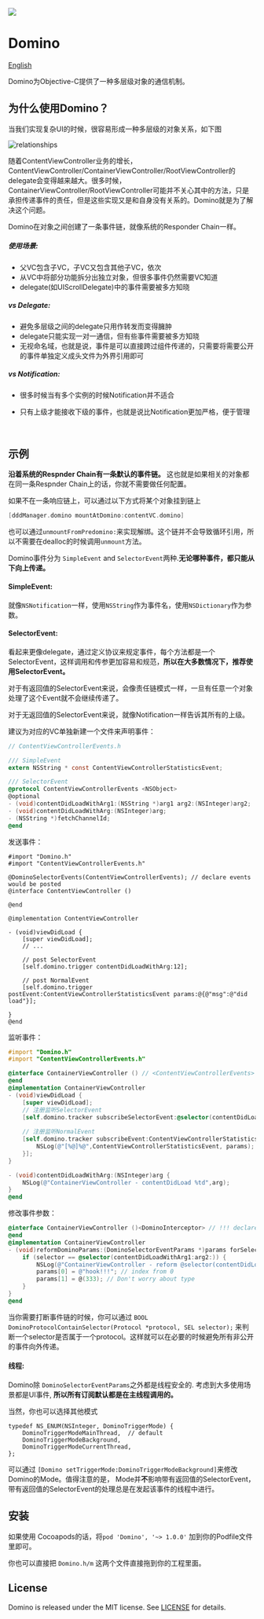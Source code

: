 ![](images/domino.jpg)

# Domino

[English](./README.md)

Domino为Objective-C提供了一种多层级对象的通信机制。



## 为什么使用Domino？

当我们实现复杂UI的时候，很容易形成一种多层级的对象关系，如下图

![relationships](images/relationships.png)

随着ContentViewController业务的增长，ContentViewController/ContainerViewController/RootViewController的delegate会变得越来越大。很多时候，ContainerViewController/RootViewController可能并不关心其中的方法，只是承担传递事件的责任，但是这些实现又是和自身没有关系的。Domino就是为了解决这个问题。



Domino在对象之间创建了一条事件链，就像系统的Responder Chain一样。

##### 使用场景:

- 父VC包含子VC，子VC又包含其他子VC，依次
- 从VC中将部分功能拆分出独立对象，但很多事件仍然需要VC知道
- delegate(如UIScrollDelegate)中的事件需要被多方知晓

##### vs Delegate:

- 避免多层级之间的delegate只用作转发而变得臃肿
- delegate只能实现一对一通信，但有些事件需要被多方知晓
- 无视命名域，也就是说，事件是可以直接跨过组件传递的，只需要将需要公开的事件单独定义成头文件为外界引用即可

##### vs Notification:

- 很多时候当有多个实例的时候Notification并不适合

- 只有上级才能接收下级的事件，也就是说比Notification更加严格，便于管理

  ​



## 示例

**沿着系统的Respnder Chain有一条默认的事件链。** 这也就是如果相关的对象都在同一条Respnder Chain上的话，你就不需要做任何配置。

如果不在一条响应链上，可以通过以下方式将某个对象挂到链上

```objective-c
[dddManager.domino mountAtDomino:contentVC.domino]
```

也可以通过`unmountFromPredomino:`来实现解绑。这个链并不会导致循环引用，所以不需要在dealloc的时候调用`unmount`方法。



Domino事件分为 `SimpleEvent` and `SelectorEvent`两种.**无论哪种事件，都只能从下向上传递。**

#### SimpleEvent:

就像`NSNotification`一样，使用`NSString`作为事件名，使用`NSDictionary`作为参数。

#### SelectorEvent:

看起来更像delegate，通过定义协议来规定事件，每个方法都是一个SelectorEvent，这样调用和传参更加容易和规范，**所以在大多数情况下，推荐使用SelectorEvent。**

对于有返回值的SelectorEvent来说，会像责任链模式一样，一旦有任意一个对象处理了这个Event就不会继续传递了。

对于无返回值的SelectorEvent来说，就像Notification一样告诉其所有的上级。

建议为对应的VC单独新建一个文件来声明事件：

```objective-c
// ContentViewControllerEvents.h

/// SimpleEvent
extern NSString * const ContentViewControllerStatisticsEvent;

/// SelectorEvent
@protocol ContentViewControllerEvents <NSObject>
@optional
- (void)contentDidLoadWithArg1:(NSString *)arg1 arg2:(NSInteger)arg2;
- (void)contentDidLoadWithArg:(NSInteger)arg;
- (NSString *)fetchChannelId;
@end
```


发送事件：

```objc
#import "Domino.h"
#import "ContentViewControllerEvents.h"

@DominoSelectorEvents(ContentViewControllerEvents); // declare events would be posted
@interface ContentViewController ()

@end

@implementation ContentViewController

- (void)viewDidLoad {
    [super viewDidLoad];
    // ...
    
    // post SelectorEvent
  	[self.domino.trigger contentDidLoadWithArg:12];
  
    // post NormalEvent
    [self.domino.trigger postEvent:ContentViewControllerStatisticsEvent params:@{@"msg":@"did load"}];
  	
}
@end
```


监听事件：

```objective-c
#import "Domino.h"
#import "ContentViewControllerEvents.h"

@interface ContainerViewController () // <ContentViewControllerEvents> NOT neccessary
@end
@implementation ContainerViewController
- (void)viewDidLoad {
    [super viewDidLoad];
    // 注册监听SelectorEvent
    [self.domino.tracker subscribeSelectorEvent:@selector(contentDidLoadWithArg:) target:self];
  
    // 注册监听NormalEvent
    [self.domino.tracker subscribeEvent:ContentViewControllerStatisticsEvent handler:^(NSDictionary *params) {
        NSLog(@"[%@]%@",ContentViewControllerStatisticsEvent, params);
    }];
}

- (void)contentDidLoadWithArg:(NSInteger)arg {
    NSLog(@"ContainerViewController - contentDidLoad %td",arg);
}
@end
```
修改事件参数：

```objective-c
@interface ContainerViewController ()<DominoInterceptor> // !!! declare IS neccessary !!!
@end
@implementation ContainerViewController
- (void)reformDominoParams:(DominoSelectorEventParams *)params forSelectorEvent:(SEL)selector {
    if (selector == @selector(contentDidLoadWithArg1:arg2:)) {
        NSLog(@"ContainerViewController - reform @selector(contentDidLoadWithArg1:arg2:)");
        params[0] = @"hook!!!"; // index from 0
        params[1] = @(333); // Don't worry about type
    }
}
@end
```
当你需要打断事件链的时候，你可以通过 `BOOL DominoProtocolContainSelector(Protocol *protocol, SEL selector);` 来判断一个selector是否属于一个protocol。这样就可以在必要的时候避免所有非公开的事件向外传递。

#### 线程:

Domino除 `DominoSelectorEventParams`之外都是线程安全的. 考虑到大多使用场景都是UI事件, **所以所有订阅默认都是在主线程调用的。** 

当然，你也可以选择其他模式

```ob
typedef NS_ENUM(NSInteger, DominoTriggerMode) {
    DominoTriggerModeMainThread,  // default
    DominoTriggerModeBackground,
    DominoTriggerModeCurrentThread,
};
```

可以通过 `[Domino setTriggerMode:DominoTriggerModeBackground]`来修改Domino的Mode。值得注意的是， Mode并**不**影响带有返回值的SelectorEvent，带有返回值的SelectorEvent的处理总是在发起该事件的线程中进行。



## 安装

如果使用 Cocoapods的话，将`pod 'Domino', '~> 1.0.0'` 加到你的Podfile文件里即可。

你也可以直接把 `Domino.h/m` 这两个文件直接拖到你的工程里面。

## License

Domino is released under the MIT license. See [LICENSE](./LICENSE) for details.